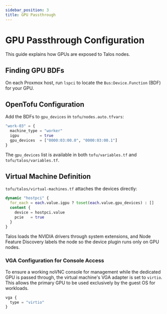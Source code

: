 ```yaml
---
sidebar_position: 3
title: GPU Passthrough
---
```


# GPU Passthrough Configuration

This guide explains how GPUs are exposed to Talos nodes.

## Finding GPU BDFs

On each Proxmox host, run `lspci` to locate the `Bus:Device.Function` (BDF) for your GPU.

## OpenTofu Configuration

Add the BDFs to `gpu_devices` in `tofu/nodes.auto.tfvars`:

```terraform
"work-03" = {
  machine_type = "worker"
  igpu         = true
  gpu_devices  = ["0000:03:00.0", "0000:03:00.1"]
}
```

The `gpu_devices` list is available in both `tofu/variables.tf` and `tofu/talos/variables.tf`.

## Virtual Machine Definition

`tofu/talos/virtual-machines.tf` attaches the devices directly:

```terraform
dynamic "hostpci" {
  for_each = each.value.igpu ? toset(each.value.gpu_devices) : []
  content {
    device = hostpci.value
    pcie   = true
  }
}
```

Talos loads the NVIDIA drivers through system extensions, and Node Feature Discovery labels the node so the device plugin runs only on GPU nodes.

### VGA Configuration for Console Access

To ensure a working noVNC console for management while the dedicated GPU is passed through, the virtual machine's VGA adapter is set to `virtio`. This allows the primary GPU to be used exclusively by the guest OS for workloads.

```terraform
vga {
  type = "virtio"
}
```
